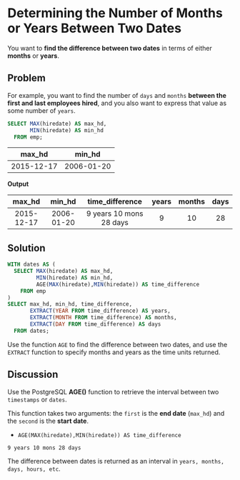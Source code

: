 # Determining the Number of Months or Years Between Two Dates

You want to **find the difference between two dates** in terms of either **months** or **years**.


## Problem

For example, you want to find the number of `days` and `months` **between the first and last employees hired**, and you also want to express that value as some number of `years`.

```SQL
SELECT MAX(hiredate) AS max_hd,
       MIN(hiredate) AS min_hd
  FROM emp;
```

|max_hd   |   min_hd|
|:---------:|:---------:|
|2015-12-17 | 2006-01-20|

**Output**

|max_hd   |   min_hd   |     time_difference     | years | months | days|
|:--------:|:----------:|:-----------------------:|:-----:|:-----:|:-----:|
|2015-12-17 | 2006-01-20 | 9 years 10 mons 28 days |     9 |     10 |   28|


## Solution

```SQL
WITH dates AS (
  SELECT MAX(hiredate) AS max_hd,
         MIN(hiredate) AS min_hd,
         AGE(MAX(hiredate),MIN(hiredate)) AS time_difference
    FROM emp
)
SELECT max_hd, min_hd, time_difference,
       EXTRACT(YEAR FROM time_difference) AS years,
       EXTRACT(MONTH FROM time_difference) AS months,
       EXTRACT(DAY FROM time_difference) AS days  
  FROM dates;
```

Use the function `AGE` to find the difference between two dates, and use the `EXTRACT` function to specify months and years as the time units returned.

## Discussion

Use the PostgreSQL **AGE()** function to retrieve the interval between two `timestamps` or `dates`.

This function takes two arguments: the `first` is the **end date** (`max_hd`) and the `second` is the **start date**.


- `AGE(MAX(hiredate),MIN(hiredate)) AS time_difference`

```console
9 years 10 mons 28 days
```

The difference between dates is returned as an interval in `years, months, days, hours, etc`. 
